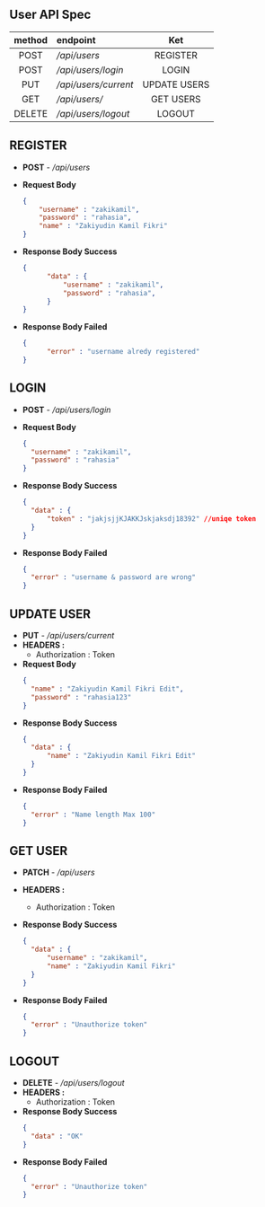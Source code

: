 ## **User API Spec**


|method|endpoint|Ket|
|:---:|:---|:---:|
|POST|_/api/users_|REGISTER|
|POST|_/api/users/login_|LOGIN|
|PUT|_/api/users/current_|UPDATE USERS|
|GET|_/api/users/_|GET USERS|
|DELETE|_/api/users/logout_|LOGOUT|



## **REGISTER**
- **POST** - _/api/users_
  
- **Request Body**
    ```json
    {
        "username" : "zakikamil",
        "password" : "rahasia",
        "name" : "Zakiyudin Kamil Fikri"
    }
    ```

- **Response Body Success**
  ```json
  {
        "data" : {
            "username" : "zakikamil",
            "password" : "rahasia",
        }
  }
  ```

- **Response Body Failed**
  ```json
  {
        "error" : "username alredy registered"
  }
  ```


## **LOGIN**

- **POST** - _/api/users/login_
- **Request Body**
  ```json
  {
    "username" : "zakikamil",
    "password" : "rahasia"
  }
  ```

- **Response Body Success**
  ```json
  {
    "data" : {
        "token" : "jakjsjjKJAKKJskjaksdj18392" //uniqe token
    }
  }
  ```

- **Response Body Failed**
  ```json
  {
    "error" : "username & password are wrong"
  }
  ```

## **UPDATE USER**

- **PUT** - _/api/users/current_
- **HEADERS :**
  - Authorization : Token
- **Request Body**
  ```json
  {
    "name" : "Zakiyudin Kamil Fikri Edit",
    "password" : "rahasia123"
  }
  ```
- **Response Body Success**
  ```json
  {
    "data" : {
        "name" : "Zakiyudin Kamil Fikri Edit"
    }
  }
  ```
- **Response Body Failed**
  ```json
  {
    "error" : "Name length Max 100"
  }
  ```


## **GET USER**

- **PATCH** - _/api/users_
- **HEADERS :**
  - Authorization : Token

- **Response Body Success**
  ```json
  {
    "data" : {
        "username" : "zakikamil",
        "name" : "Zakiyudin Kamil Fikri"
    }
  }
  ```
- **Response Body Failed**
  ```json
  {
    "error" : "Unauthorize token"
  }
  ```

## **LOGOUT**

- **DELETE** - _/api/users/logout_
- **HEADERS :**
  - Authorization : Token
- **Response Body Success**
  ```json
  {
    "data" : "OK"
  }
  ``` 
- **Response Body Failed**
  ```json
  {
    "error" : "Unauthorize token"
  }
  ```
